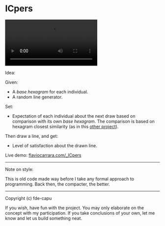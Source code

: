 ICpers
===

<video>
	<source src='demo_ICpers.mkv'>
</video>

Idea:

Given:

- A _base hexagram_ for each individual.
- A random line generator.

Set:

- Expectation of each individual about the next draw based on comparison with its own _base hexagram_. The comparison is based on hexagram closest similarity (as in this [other project](https://github.com/fde-capu/ICR)).

Then draw a line, and get:

- Level of satisfaction about the drawn line.

Live demo: [flaviocarrara.com/_ICpers](http://flaviocarrara.com/_ICpers)

---

Note on style:

This is old code made way before I take any formal approach to programming. Back then, the compacter, the better.

---

Copyright (c) fde-capu

If you wish, have fun with the project. You may only elaborate on the concept with my participation. If you take conclusions of your own, let me know and let us build something neat.
